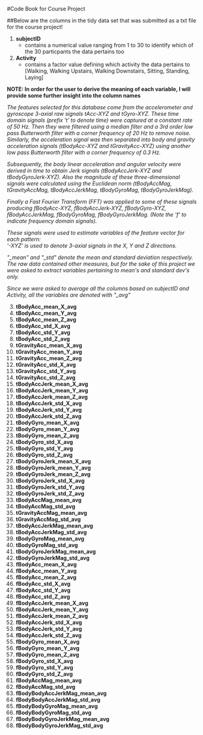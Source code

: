 #Code Book for Course Project


##Below are the columns in the tidy data set that was submitted as a txt file for the course project!

1. **subjectID**
    * contains a numerical value ranging from 1 to 30 to identify which of the 30 particpants the data pertains too
2. **Activity**
    * contains a factor value defining which activity the data pertains to [Walking, Walking Upstairs, Walking Downstairs, Sitting, Standing, Laying]

**NOTE: In order for the user to derive the meaning of each variable, I will provide some further insight into the column names**

*The features selected for this database come from the accelerometer and gyroscope 3-axial raw signals tAcc-XYZ and tGyro-XYZ. These time domain signals (prefix 't' to denote time) were captured at a constant rate of 50 Hz. Then they were filtered using a median filter and a 3rd order low pass Butterworth filter with a corner frequency of 20 Hz to remove noise. Similarly, the acceleration signal was then separated into body and gravity acceleration signals (tBodyAcc-XYZ and tGravityAcc-XYZ) using another low pass Butterworth filter with a corner frequency of 0.3 Hz.* 

*Subsequently, the body linear acceleration and angular velocity were derived in time to obtain Jerk signals (tBodyAccJerk-XYZ and tBodyGyroJerk-XYZ). Also the magnitude of these three-dimensional signals were calculated using the Euclidean norm (tBodyAccMag, tGravityAccMag, tBodyAccJerkMag, tBodyGyroMag, tBodyGyroJerkMag).*

*Finally a Fast Fourier Transform (FFT) was applied to some of these signals producing fBodyAcc-XYZ, fBodyAccJerk-XYZ, fBodyGyro-XYZ, fBodyAccJerkMag, fBodyGyroMag, fBodyGyroJerkMag. (Note the 'f' to indicate frequency domain signals).*

*These signals were used to estimate variables of the feature vector for each pattern:  
'-XYZ' is used to denote 3-axial signals in the X, Y and Z directions.*

*"_mean" and "_std" denote the mean and standard deviation respectively. The raw data contained other measures, but for the sake of this project we were asked to extract variables pertaining to mean's and standard dev's only.* 

*Since we were asked to average all the columns based on subjectID and Activity, all the variables are denoted with "_avg"*

3. **tBodyAcc_mean_X_avg**
4. **tBodyAcc_mean_Y_avg**
5. **tBodyAcc_mean_Z_avg**
6. **tBodyAcc_std_X_avg**
7. **tBodyAcc_std_Y_avg**
8. **tBodyAcc_std_Z_avg**
9. **tGravityAcc_mean_X_avg**
10. **tGravityAcc_mean_Y_avg**
11. **tGravityAcc_mean_Z_avg**
12. **tGravityAcc_std_X_avg**
13. **tGravityAcc_std_Y_avg**
14. **tGravityAcc_std_Z_avg**
15. **tBodyAccJerk_mean_X_avg**
16. **tBodyAccJerk_mean_Y_avg**
17. **tBodyAccJerk_mean_Z_avg**
18. **tBodyAccJerk_std_X_avg**
19. **tBodyAccJerk_std_Y_avg**
20. **tBodyAccJerk_std_Z_avg**
21. **tBodyGyro_mean_X_avg**
22. **tBodyGyro_mean_Y_avg**
23. **tBodyGyro_mean_Z_avg**
24. **tBodyGyro_std_X_avg**
25. **tBodyGyro_std_Y_avg**
26. **tBodyGyro_std_Z_avg**
27. **tBodyGyroJerk_mean_X_avg**
28. **tBodyGyroJerk_mean_Y_avg**
29. **tBodyGyroJerk_mean_Z_avg**
30. **tBodyGyroJerk_std_X_avg**
31. **tBodyGyroJerk_std_Y_avg**
32. **tBodyGyroJerk_std_Z_avg**
33. **tBodyAccMag_mean_avg**
34. **tBodyAccMag_std_avg**
35. **tGravityAccMag_mean_avg**
36. **tGravityAccMag_std_avg**
37. **tBodyAccJerkMag_mean_avg**
38. **tBodyAccJerkMag_std_avg**
39. **tBodyGyroMag_mean_avg**
40. **tBodyGyroMag_std_avg**
41. **tBodyGyroJerkMag_mean_avg**
42. **tBodyGyroJerkMag_std_avg**
43. **fBodyAcc_mean_X_avg**
44. **fBodyAcc_mean_Y_avg**
45. **fBodyAcc_mean_Z_avg**
46. **fBodyAcc_std_X_avg**
47. **fBodyAcc_std_Y_avg**
48. **fBodyAcc_std_Z_avg**
49. **fBodyAccJerk_mean_X_avg**
50. **fBodyAccJerk_mean_Y_avg**
51. **fBodyAccJerk_mean_Z_avg**
52. **fBodyAccJerk_std_X_avg**
53. **fBodyAccJerk_std_Y_avg**
54. **fBodyAccJerk_std_Z_avg**
55. **fBodyGyro_mean_X_avg**
56. **fBodyGyro_mean_Y_avg**
57. **fBodyGyro_mean_Z_avg**
58. **fBodyGyro_std_X_avg**
59. **fBodyGyro_std_Y_avg**
60. **fBodyGyro_std_Z_avg**
61. **fBodyAccMag_mean_avg**
62. **fBodyAccMag_std_avg**
63. **fBodyBodyAccJerkMag_mean_avg**
64. **fBodyBodyAccJerkMag_std_avg**
65. **fBodyBodyGyroMag_mean_avg**
66. **fBodyBodyGyroMag_std_avg**
67. **fBodyBodyGyroJerkMag_mean_avg**
68. **fBodyBodyGyroJerkMag_std_avg**







